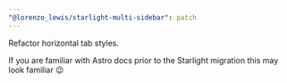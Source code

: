 ```yaml
---
"@lorenzo_lewis/starlight-multi-sidebar": patch
---
```


Refactor horizontal tab styles.

If you are familiar with Astro docs prior to the Starlight migration this may look familiar 😉
